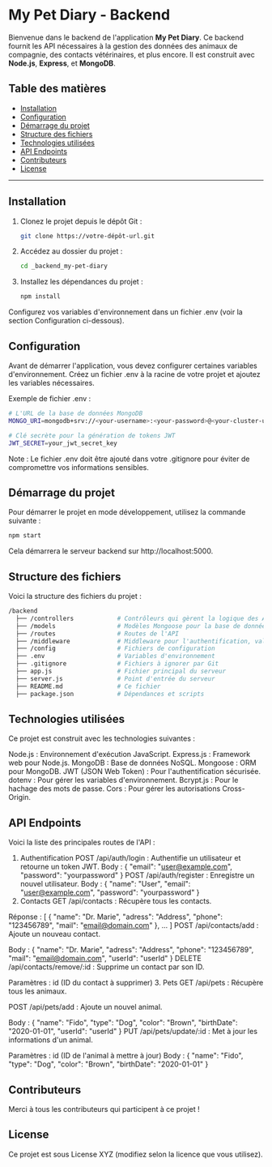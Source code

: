 # My Pet Diary - Backend

Bienvenue dans le backend de l'application **My Pet Diary**. Ce backend fournit les API nécessaires à la gestion des données des animaux de compagnie, des contacts vétérinaires, et plus encore. Il est construit avec **Node.js**, **Express**, et **MongoDB**.

## Table des matières
- [Installation](#installation)
- [Configuration](#configuration)
- [Démarrage du projet](#démarrage-du-projet)
- [Structure des fichiers](#structure-des-fichiers)
- [Technologies utilisées](#technologies-utilisées)
- [API Endpoints](#api-endpoints)
- [Contributeurs](#contributeurs)
- [License](#license)

---

## Installation

1. Clonez le projet depuis le dépôt Git :
   ```bash
   git clone https://votre-dépôt-url.git
   ```
2. Accédez au dossier du projet :
    ```bash
    cd _backend_my-pet-diary
    ```
3. Installez les dépendances du projet :
    ```bash
    npm install
    ```

Configurez vos variables d'environnement dans un fichier .env (voir la section Configuration ci-dessous).

## Configuration
Avant de démarrer l'application, vous devez configurer certaines variables d'environnement. Créez un fichier .env à la racine de votre projet et ajoutez les variables nécessaires.

Exemple de fichier .env :

```bash
# L'URL de la base de données MongoDB
MONGO_URI=mongodb+srv://<your-username>:<your-password>@<your-cluster-url>/<your-database-name>?retryWrites=true&w=majority&appName=<your-app-name>

# Clé secrète pour la génération de tokens JWT
JWT_SECRET=your_jwt_secret_key
```


Note : Le fichier .env doit être ajouté dans votre .gitignore pour éviter de compromettre vos informations sensibles.

## Démarrage du projet
Pour démarrer le projet en mode développement, utilisez la commande suivante :

```bash
npm start
```
Cela démarrera le serveur backend sur http://localhost:5000.

## Structure des fichiers
Voici la structure des fichiers du projet :

```bash
/backend
  ├── /controllers            # Contrôleurs qui gèrent la logique des API
  ├── /models                 # Modèles Mongoose pour la base de données
  ├── /routes                 # Routes de l'API
  ├── /middleware             # Middleware pour l'authentification, validation, etc.
  ├── /config                 # Fichiers de configuration
  ├── .env                    # Variables d'environnement
  ├── .gitignore              # Fichiers à ignorer par Git
  ├── app.js                  # Fichier principal du serveur
  ├── server.js               # Point d'entrée du serveur
  ├── README.md               # Ce fichier
  ├── package.json            # Dépendances et scripts
```

## Technologies utilisées
Ce projet est construit avec les technologies suivantes :

Node.js : Environnement d'exécution JavaScript.
Express.js : Framework web pour Node.js.
MongoDB : Base de données NoSQL.
Mongoose : ORM pour MongoDB.
JWT (JSON Web Token) : Pour l'authentification sécurisée.
dotenv : Pour gérer les variables d'environnement.
Bcrypt.js : Pour le hachage des mots de passe.
Cors : Pour gérer les autorisations Cross-Origin.

## API Endpoints
Voici la liste des principales routes de l'API :

1. Authentification
POST /api/auth/login : Authentifie un utilisateur et retourne un token JWT.
Body : { "email": "user@example.com", "password": "yourpassword" }
POST /api/auth/register : Enregistre un nouvel utilisateur.
Body : { "name": "User", "email": "user@example.com", "password": "yourpassword" }
2. Contacts
GET /api/contacts : Récupère tous les contacts.

Réponse : [ { "name": "Dr. Marie", "adress": "Address", "phone": "123456789", "mail": "email@domain.com" }, ... ]
POST /api/contacts/add : Ajoute un nouveau contact.

Body : { "name": "Dr. Marie", "adress": "Address", "phone": "123456789", "mail": "email@domain.com", "userId": "userId" }
DELETE /api/contacts/remove/:id : Supprime un contact par son ID.

Paramètres : id (ID du contact à supprimer)
3. Pets
GET /api/pets : Récupère tous les animaux.

POST /api/pets/add : Ajoute un nouvel animal.

Body : { "name": "Fido", "type": "Dog", "color": "Brown", "birthDate": "2020-01-01", "userId": "userId" }
PUT /api/pets/update/:id : Met à jour les informations d'un animal.

Paramètres : id (ID de l'animal à mettre à jour)
Body : { "name": "Fido", "type": "Dog", "color": "Brown", "birthDate": "2020-01-01" }

## Contributeurs
Merci à tous les contributeurs qui participent à ce projet !

## License
Ce projet est sous License XYZ (modifiez selon la licence que vous utilisez).